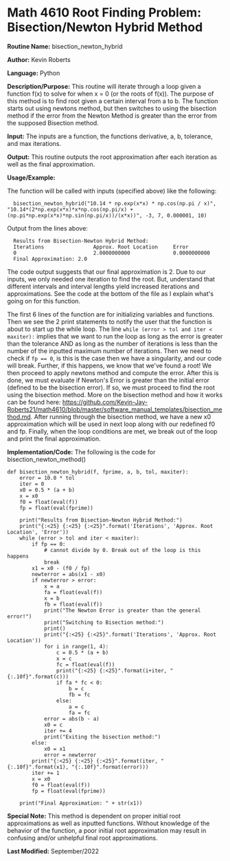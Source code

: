 # Math 4610 Root Finding Problem: Bisection/Newton Hybrid Method

**Routine Name:**           bisection_newton_hybrid

**Author:** Kevin Roberts

**Language:** Python

**Description/Purpose:** This routine will iterate through a loop given a function f(x) to solve for when x = 0 (or the 
roots of f(x)). The purpose of this method is to find root given a certain interval from a to b. The function starts out 
using newtons method, but then switches to using the bisection method if the error from the Newton Method is greater than 
the error from the supposed Bisection method.

**Input:** The inputs are a function, the functions derivative, a, b, tolerance, and max iterations.

**Output:** This routine outputs the root approximation after each iteration as well as the final approximation.

**Usage/Example:**

The function will be called with inputs (specified above) like the following: 

      bisection_newton_hybrid("10.14 * np.exp(x*x) * np.cos(np.pi / x)", "10.14*(2*np.exp(x*x)*x*np.cos(np.pi/x) + (np.pi*np.exp(x*x)*np.sin(np.pi/x))/(x*x))", -3, 7, 0.000001, 10)

Output from the lines above:

      Results from Bisection-Newton Hybrid Method:
      Iterations                Approx. Root Location     Error                    
      0                         2.0000000000              0.0000000000             
      Final Approximation: 2.0

The code output suggests that our final approximation is 2. Due to our inputs, we only needed one iteration to find 
the root. But, understand that different intervals and interval lengths yield increased iterations and approximations. See 
the code at the bottom of the file as I explain what's going on for this function. 

The first 6 lines of the function are for initializing variables and functions. Then we see the 2 print statements to notify
the user that the function is about to start up the while loop. The line ``while (error > tol and iter < maxiter):`` implies that we want to run the loop as long as the error is 
greater than the tolerance AND as long as the number of iterations is less than the number of the inputted maximum number 
of iterations. Then we need to check if ``fp == 0``, is this is the case then we have a singularity, and our code will break. 
Further, if this happens, we know that we've found a root! We then proceed to apply newtons method and compute the error.
After this is done, we must evaluate if Newton's Error is greater than the initial error (defined to be the bisection error).
If so, we must proceed to find the root using the bisection method. More on the bisection method and how it works can be 
found here: https://github.com/Kevin-Jay-Roberts21/math4610/blob/master/software_manual_templates/bisection_method.md. After running through the bisection method, we have a new x0 approximation which will be used in 
next loop along with our redefined f0 and fp. Finally, when the loop conditions are met, we break out of the loop and print
the final approximation.

**Implementation/Code:** The following is the code for bisection_newton_method()

    def bisection_newton_hybrid(f, fprime, a, b, tol, maxiter):
        error = 10.0 * tol
        iter = 0
        x0 = 0.5 * (a + b)
        x = x0
        f0 = float(eval(f))
        fp = float(eval(fprime))
    
        print("Results from Bisection-Newton Hybrid Method:")
        print("{:<25} {:<25} {:<25}".format('Iterations', 'Approx. Root Location', 'Error'))
        while (error > tol and iter < maxiter):
            if fp == 0:
                # cannot divide by 0. Break out of the loop is this happens
                break
            x1 = x0 - (f0 / fp)
            newterror = abs(x1 - x0)
            if newterror > error:
                x = a
                fa = float(eval(f))
                x = b
                fb = float(eval(f))
                print("The Newton Error is greater than the general error!")
                print("Switching to Bisection method:")
                print()
                print("{:<25} {:<25}".format('Iterations', 'Approx. Root Location'))
                for i in range(1, 4):
                    c = 0.5 * (a + b)
                    x = c
                    fc = float(eval(f))
                    print("{:<25} {:<25}".format(i+iter, "{:.10f}".format(c)))
                    if fa * fc < 0:
                        b = c
                        fb = fc
                    else:
                        a = c
                        fa = fc
                error = abs(b - a)
                x0 = c
                iter += 4
                print("Exiting the bisection method:")
            else:
                x0 = x1
                error = newterror
            print("{:<25} {:<25} {:<25}".format(iter, "{:.10f}".format(x1), "{:.10f}".format(error)))
            iter += 1
            x = x0
            f0 = float(eval(f))
            fp = float(eval(fprime))
    
        print("Final Approximation: " + str(x1))

**Special Note:** This method is dependent on proper initial root approximations as well as inputted functions. Without 
knowledge of the behavior of the function, a poor initial root approximation may result in confusing and/or unhelpful final
root approximations.

**Last Modified:** September/2022